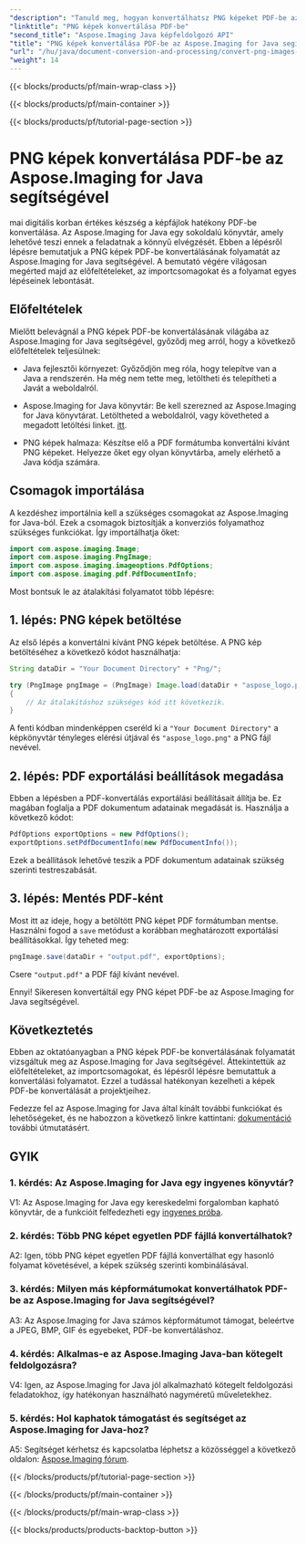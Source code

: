 ```yaml
---
"description": "Tanuld meg, hogyan konvertálhatsz PNG képeket PDF-be az Aspose.Imaging for Java segítségével. Lépésről lépésre útmutató a hatékony kép-PDF konvertáláshoz."
"linktitle": "PNG képek konvertálása PDF-be"
"second_title": "Aspose.Imaging Java képfeldolgozó API"
"title": "PNG képek konvertálása PDF-be az Aspose.Imaging for Java segítségével"
"url": "/hu/java/document-conversion-and-processing/convert-png-images-to-pdf/"
"weight": 14
---
```


{{< blocks/products/pf/main-wrap-class >}}

{{< blocks/products/pf/main-container >}}

{{< blocks/products/pf/tutorial-page-section >}}

# PNG képek konvertálása PDF-be az Aspose.Imaging for Java segítségével

mai digitális korban értékes készség a képfájlok hatékony PDF-be konvertálása. Az Aspose.Imaging for Java egy sokoldalú könyvtár, amely lehetővé teszi ennek a feladatnak a könnyű elvégzését. Ebben a lépésről lépésre bemutatjuk a PNG képek PDF-be konvertálásának folyamatát az Aspose.Imaging for Java segítségével. A bemutató végére világosan megérted majd az előfeltételeket, az importcsomagokat és a folyamat egyes lépéseinek lebontását.

## Előfeltételek

Mielőtt belevágnál a PNG képek PDF-be konvertálásának világába az Aspose.Imaging for Java segítségével, győződj meg arról, hogy a következő előfeltételek teljesülnek:

- Java fejlesztői környezet: Győződjön meg róla, hogy telepítve van a Java a rendszerén. Ha még nem tette meg, letöltheti és telepítheti a Javát a weboldalról.

- Aspose.Imaging for Java könyvtár: Be kell szerezned az Aspose.Imaging for Java könyvtárat. Letöltheted a weboldalról, vagy követheted a megadott letöltési linket. [itt](https://releases.aspose.com/imaging/java/).

- PNG képek halmaza: Készítse elő a PDF formátumba konvertálni kívánt PNG képeket. Helyezze őket egy olyan könyvtárba, amely elérhető a Java kódja számára.

## Csomagok importálása

A kezdéshez importálnia kell a szükséges csomagokat az Aspose.Imaging for Java-ból. Ezek a csomagok biztosítják a konverziós folyamathoz szükséges funkciókat. Így importálhatja őket:

```java
import com.aspose.imaging.Image;
import com.aspose.imaging.PngImage;
import com.aspose.imaging.imageoptions.PdfOptions;
import com.aspose.imaging.pdf.PdfDocumentInfo;
```

Most bontsuk le az átalakítási folyamatot több lépésre:

## 1. lépés: PNG képek betöltése

Az első lépés a konvertálni kívánt PNG képek betöltése. A PNG kép betöltéséhez a következő kódot használhatja:

```java
String dataDir = "Your Document Directory" + "Png/";

try (PngImage pngImage = (PngImage) Image.load(dataDir + "aspose_logo.png"))
{
    // Az átalakításhoz szükséges kód itt következik.
}
```

A fenti kódban mindenképpen cseréld ki a `"Your Document Directory"` a képkönyvtár tényleges elérési útjával és `"aspose_logo.png"` a PNG fájl nevével.

## 2. lépés: PDF exportálási beállítások megadása

Ebben a lépésben a PDF-konvertálás exportálási beállításait állítja be. Ez magában foglalja a PDF dokumentum adatainak megadását is. Használja a következő kódot:

```java
PdfOptions exportOptions = new PdfOptions();
exportOptions.setPdfDocumentInfo(new PdfDocumentInfo());
```

Ezek a beállítások lehetővé teszik a PDF dokumentum adatainak szükség szerinti testreszabását.

## 3. lépés: Mentés PDF-ként

Most itt az ideje, hogy a betöltött PNG képet PDF formátumban mentse. Használni fogod a `save` metódust a korábban meghatározott exportálási beállításokkal. Így teheted meg:

```java
pngImage.save(dataDir + "output.pdf", exportOptions);
```

Csere `"output.pdf"` a PDF fájl kívánt nevével.

Ennyi! Sikeresen konvertáltál egy PNG képet PDF-be az Aspose.Imaging for Java segítségével.

## Következtetés

Ebben az oktatóanyagban a PNG képek PDF-be konvertálásának folyamatát vizsgáltuk meg az Aspose.Imaging for Java segítségével. Áttekintettük az előfeltételeket, az importcsomagokat, és lépésről lépésre bemutattuk a konvertálási folyamatot. Ezzel a tudással hatékonyan kezelheti a képek PDF-be konvertálását a projektjeihez.

Fedezze fel az Aspose.Imaging for Java által kínált további funkciókat és lehetőségeket, és ne habozzon a következő linkre kattintani: [dokumentáció](https://reference.aspose.com/imaging/java/) további útmutatásért.

## GYIK

### 1. kérdés: Az Aspose.Imaging for Java egy ingyenes könyvtár?

V1: Az Aspose.Imaging for Java egy kereskedelmi forgalomban kapható könyvtár, de a funkcióit felfedezheti egy [ingyenes próba](https://releases.aspose.com/).

### 2. kérdés: Több PNG képet egyetlen PDF fájllá konvertálhatok?

A2: Igen, több PNG képet egyetlen PDF fájllá konvertálhat egy hasonló folyamat követésével, a képek szükség szerinti kombinálásával.

### 3. kérdés: Milyen más képformátumokat konvertálhatok PDF-be az Aspose.Imaging for Java segítségével?

A3: Az Aspose.Imaging for Java számos képformátumot támogat, beleértve a JPEG, BMP, GIF és egyebeket, PDF-be konvertáláshoz.

### 4. kérdés: Alkalmas-e az Aspose.Imaging Java-ban kötegelt feldolgozásra?

V4: Igen, az Aspose.Imaging for Java jól alkalmazható kötegelt feldolgozási feladatokhoz, így hatékonyan használható nagyméretű műveletekhez.

### 5. kérdés: Hol kaphatok támogatást és segítséget az Aspose.Imaging for Java-hoz?

A5: Segítséget kérhetsz és kapcsolatba léphetsz a közösséggel a következő oldalon: [Aspose.Imaging fórum](https://forum.aspose.com/).

{{< /blocks/products/pf/tutorial-page-section >}}

{{< /blocks/products/pf/main-container >}}

{{< /blocks/products/pf/main-wrap-class >}}

{{< blocks/products/products-backtop-button >}}